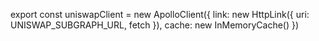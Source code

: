 export const uniswapClient = new ApolloClient({
  link: new HttpLink({ uri: UNISWAP_SUBGRAPH_URL, fetch }),
  cache: new InMemoryCache()
})